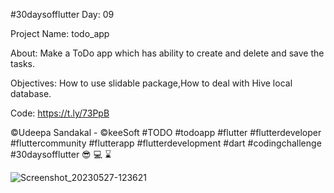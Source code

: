 #30daysofflutter
Day: 09

Project Name: todo_app

About: Make a ToDo app which has ability to create and delete and save the tasks. 

Objectives: How to use slidable package,How to deal with Hive local database.

Code: https://t.ly/73PpB

©Udeepa Sandakal - ©keeSoft
#TODO #todoapp #flutter #flutterdeveloper #fluttercommunity #flutterapp #flutterdevelopment #dart #codingchallenge 
#30daysofflutter 😎 💻 ⌛

![Screenshot_20230527-123621](https://github.com/UdeepaSandakal/30-days-of-Flutter/assets/81462130/b5ef62a4-afe9-4811-874f-85d1187b6550)
